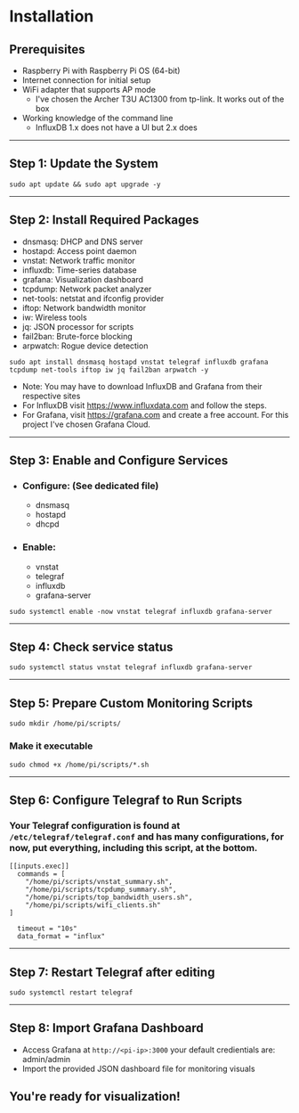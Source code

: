# Installation

## Prerequisites
- Raspberry Pi with Raspberry Pi OS (64-bit)
- Internet connection for initial setup
- WiFi adapter that supports AP mode
  * I've chosen the Archer T3U AC1300 from tp-link. It works out of the box
- Working knowledge of the command line
  * InfluxDB 1.x does not have a UI but 2.x does

---
  
## Step 1: Update the System

`sudo apt update && sudo apt upgrade -y`

---

## Step 2: Install Required Packages
  - dnsmasq: DHCP and DNS server
  - hostapd: Access point daemon
  - vnstat: Network traffic monitor
  - influxdb: Time-series database
  - grafana: Visualization dashboard
  - tcpdump: Network packet analyzer
  - net-tools: netstat and ifconfig provider
  - iftop: Network bandwidth monitor
  - iw: Wireless tools
  - jq: JSON processor for scripts
  - fail2ban: Brute-force blocking
  - arpwatch: Rogue device detection

    
`sudo apt install dnsmasq hostapd vnstat telegraf influxdb grafana tcpdump net-tools iftop iw jq fail2ban arpwatch -y`
  
  * Note: You may have to download InfluxDB and Grafana from their respective sites
  * For InfluxDB visit <https://www.influxdata.com> and follow the steps. 
  * For Grafana, visit <https://grafana.com> and create a free account. For this project I've chosen Grafana Cloud.

---

## Step 3: Enable and Configure Services
  
  - ### Configure: (See dedicated file)
    - dnsmasq
    - hostapd
    - dhcpd

  - ### Enable:
    - vnstat
    - telegraf
    - influxdb
    - grafana-server
    
`sudo systemctl enable -now vnstat telegraf influxdb grafana-server`

---

## Step 4: Check service status

`sudo systemctl status vnstat telegraf influxdb grafana-server`

---
      
## Step 5: Prepare Custom Monitoring Scripts

`sudo mkdir /home/pi/scripts/`

### Make it executable

`sudo chmod +x /home/pi/scripts/*.sh`

---

## Step 6: Configure Telegraf to Run Scripts

### Your Telegraf configuration is found at `/etc/telegraf/telegraf.conf` and has many configurations, for now, put everything, including this script, at the bottom.

    [[inputs.exec]]
      commands = [
        "/home/pi/scripts/vnstat_summary.sh",
        "/home/pi/scripts/tcpdump_summary.sh",
        "/home/pi/scripts/top_bandwidth_users.sh",
        "/home/pi/scripts/wifi_clients.sh"
    ]

      timeout = "10s"
      data_format = "influx"
      
---

## Step 7: Restart Telegraf after editing

`sudo systemctl restart telegraf`

---

## Step 8: Import Grafana Dashboard

 - Access Grafana at ```http://<pi-ip>:3000``` your default credientials are: admin/admin
 - Import the provided JSON dashboard file for monitoring visuals
  

## You're ready for visualization!




